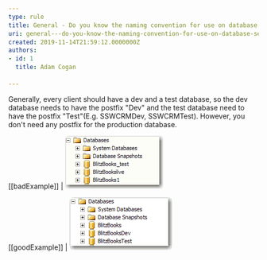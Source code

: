 ```yaml
---
type: rule
title: General - Do you know the naming convention for use on database server test and production?
uri: general---do-you-know-the-naming-convention-for-use-on-database-server-test-and-production
created: 2019-11-14T21:59:12.0000000Z
authors:
- id: 1
  title: Adam Cogan

---
```


Generally, every client should have a dev and a test database, so the dev database needs to have the postfix "Dev" and the test database need to have the postfix "Test"(E.g. SSWCRMDev, SSWCRMTest). However, you don't need any postfix for the production database.
 
[[badExample]]
| ![ Bad Example - Database with bad names](BadDBName.gif)


[[goodExample]]
| ![ Good Example - Database with standard names](GoodDBName.gif)
